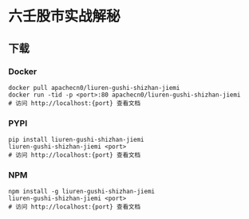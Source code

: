 # 六壬股市实战解秘

## 下载

### Docker

```
docker pull apachecn0/liuren-gushi-shizhan-jiemi
docker run -tid -p <port>:80 apachecn0/liuren-gushi-shizhan-jiemi
# 访问 http://localhost:{port} 查看文档
```

### PYPI

```
pip install liuren-gushi-shizhan-jiemi
liuren-gushi-shizhan-jiemi <port>
# 访问 http://localhost:{port} 查看文档
```

### NPM

```
npm install -g liuren-gushi-shizhan-jiemi
liuren-gushi-shizhan-jiemi <port>
# 访问 http://localhost:{port} 查看文档
```